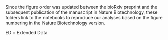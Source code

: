 Since the figure order was updated between the bioRxiv preprint and the subsequent publication of the manuscript in Nature Biotechnology, these folders link to the notebooks to reproduce our analyses based on the figure numbering in the Nature Biotechnology version.

ED = Extended Data
